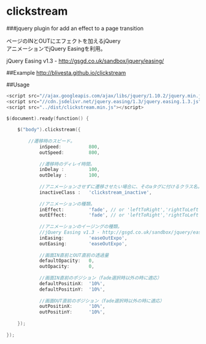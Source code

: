 clickstream
==================
###jquery plugin for add an effect to a page transition

ページのINとOUTにエフェクトを加えるjQuery  
アニメーションでjQuery Easingを利用。 
 
jQuery Easing v1.3 - http://gsgd.co.uk/sandbox/jquery/easing/ 
 
##Example
http://blivesta.github.io/clickstream

##Usage
~~~ go
<script src="//ajax.googleapis.com/ajax/libs/jquery/1.10.2/jquery.min.js"></script>
<script src="//cdn.jsdelivr.net/jquery.easing/1.3/jquery.easing.1.3.js"></script>
<script src="../dist/clickstream.min.js"></script>

$(document).ready(function() {
    
    $("body").clickstream({
        
        //遷移時のスピード。
    		inSpeed:          800,
    		outSpeed:         800,
    		
    		//遷移時のディレイ時間。
    		inDelay :         100,
    		outDelay :        100,
    		
    		//アニメーションさせずに遷移させたい場合に、そのaタグに付けるクラス名。
    		inactiveClass :   'clickstream_inactive',
    		
    		//アニメーションの種類。
    		inEffect:         'fade', // or 'leftToRight','rightToLeft','topToBottom','bottomToTop'
    		outEffect:        'fade', // or 'leftToRight','rightToLeft','topToBottom','bottomToTop'
    		
    		//アニメーションのイージングの種類。
    		//jQuery Easing v1.3 - http://gsgd.co.uk/sandbox/jquery/easing/
    		inEasing:         'easeOutExpo',
    		outEasing:        'easeOutExpo',
    		
    		//画面IN直前とOUT直前の透過量
    		defaultOpacity:   0,
    		outOpacity:       0,
    		
    		//画面IN直前のポジション（fade選択時以外の時に適応）
    		defaultPositinX:  '10%',
    		defaultPositinY:  '10%',
    		
    		//画面OUT直前のポジション（fade選択時以外の時に適応）
    		outPositinX:      '10%',
    		outPositinY:      '10%',
    		
    });
    
});	
~~~
